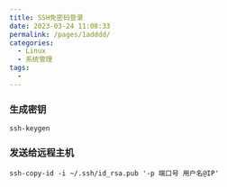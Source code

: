 ```yaml
---
title: SSH免密码登录
date: 2023-03-24 11:08:33
permalink: /pages/1adddd/
categories:
  - Linux
  - 系统管理
tags:
  - 
---
```

### 生成密钥
`ssh-keygen`
### 发送给远程主机
`ssh-copy-id -i ~/.ssh/id_rsa.pub '-p 端口号 用户名@IP'`